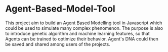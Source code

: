 # Agent-Based-Model-Tool
This project aim to build an Agent Based Modelling tool in Javascript which could be used to simulate many complex phenomenon. The purpose is also to introduce genetic algorithm and machine learning features, so that Agents can be trained to optimize their behavior. Agent's DNA could then be saved and shared among users of the projects.
